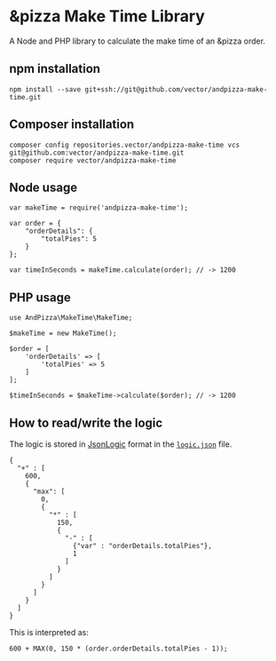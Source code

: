 # &pizza Make Time Library

A Node and PHP library to calculate the make time of an &pizza order.

## npm installation

```
npm install --save git+ssh://git@github.com/vector/andpizza-make-time.git
```

## Composer installation

```
composer config repositories.vector/andpizza-make-time vcs git@github.com:vector/andpizza-make-time.git
composer require vector/andpizza-make-time
```

## Node usage

```
var makeTime = require('andpizza-make-time');

var order = {
    "orderDetails": {
        "totalPies": 5
    }
};

var timeInSeconds = makeTime.calculate(order); // -> 1200
```


## PHP usage

```
use AndPizza\MakeTime\MakeTime;

$makeTime = new MakeTime();

$order = [
    'orderDetails' => [
        'totalPies' => 5
    ]
];

$timeInSeconds = $makeTime->calculate($order); // -> 1200
```

## How to read/write the logic

The logic is stored in [JsonLogic](http://jsonlogic.com) format in the [`logic.json`](logic.json) file.

```
{
  "+" : [
    600,
    {
      "max": [
        0,
        {
          "*" : [
            150,
            {
              "-" : [
                {"var" : "orderDetails.totalPies"},
                1
              ]
            }
          ]
        }
      ]
    }
  ]
}
```

This is interpreted as:

```
600 + MAX(0, 150 * (order.orderDetails.totalPies - 1));
```
